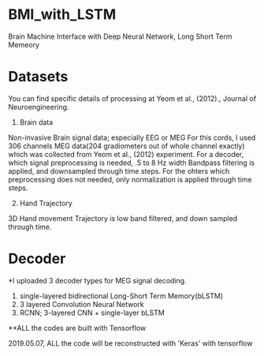# BMI_with_LSTM
Brain Machine Interface with Deep Neural Network, Long Short Term Memeory

# Datasets
You can find specific details of processing at Yeom et al., (2012)., Journal of Neuroengineering.
1) Brain data

Non-invasive Brain signal data; especially EEG or MEG For this cords, I used 306 channels MEG data(204 gradiometers out of whole channel exactly) which was collected from Yeom et al., (2012) experiment. For a decoder, which signal preprocessing is needed, .5 to 8 Hz width Bandpass filtering is applied, and downsampled through time steps. For the ohters which preprocessing does not needed, only normalization is applied through time steps.

2) Hand Trajectory

3D Hand movement Trajectory is low band filtered, and down sampled through time.

# Decoder

*I uploaded 3 decoder types for MEG signal decoding.

1) single-layered bidirectional Long-Short Term Memory(bLSTM)
2) 3 layered Convolution Neural Network
3) RCNN; 3-layered CNN + single-layer bLSTM


**ALL the codes are built with Tensorflow 

2019.05.07, ALL the code will be reconstructed with 'Keras' with tensorflow
